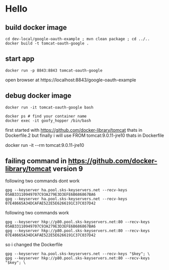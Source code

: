 # Hello

## build docker image

```
cd dev-local/google-oauth-example ; mvn clean package ; cd ../..
docker build -t tomcat-oauth-google .
```

## start app

```
docker run -p 8843:8843 tomcat-oauth-google
```

open browser at https://localhost:8843/google-oauth-example

## debug docker image

```
docker run -it tomcat-oauth-google bash
```

```
docker ps # find your container name
docker exec -it goofy_hopper /bin/bash
```

first started with https://github.com/docker-library/tomcat
thats in Dockerfile.2
but finally i will use FROM tomcat:9.0.11-jre10
thats in Dockerfile

docker run -it --rm tomcat:9.0.11-jre10

## failing command in https://github.com/docker-library/tomcat version 9
following two commands dont work

```
gpg --keyserver ha.pool.sks-keyservers.net --recv-keys 05AB33110949707C93A279E3D3EFE6B686867BA6
gpg --keyserver ha.pool.sks-keyservers.net --recv-keys 07E48665A34DCAFAE522E5E6266191C37C037D42
```

following two commands work

```
gpg --keyserver hkp://p80.pool.sks-keyservers.net:80 --recv-keys 05AB33110949707C93A279E3D3EFE6B686867BA6
gpg --keyserver hkp://p80.pool.sks-keyservers.net:80 --recv-keys 07E48665A34DCAFAE522E5E6266191C37C037D42
```

so i changed the Dockerfile
```
gpg --keyserver ha.pool.sks-keyservers.net --recv-keys "$key"; \
gpg --keyserver hkp://p80.pool.sks-keyservers.net:80 --recv-keys "$key"; \
```

